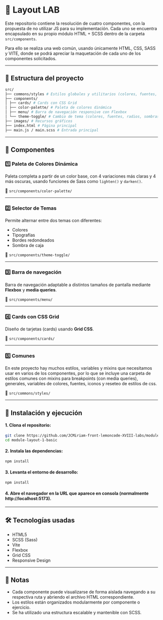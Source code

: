 # 🎨 Layout LAB

Este repositorio contiene la resolución de cuatro componentes, con la propuesta de no utilizar JS para su implementación. Cada uno se encuentra encapsulado en su propio módulo HTML + SCSS dentro de la carpeta `src/components`.

Para ello se realiza una web común, usando únicamente HTML, CSS, SASS y VITE, donde se podrá apreciar la maquetación de cada uno de los componentes solicitados.

---

## 📁 Estructura del proyecto
```bash
src/
├── commons/styles # Estilos globales y utilitarios (colores, fuentes, mixins...)
├── components/
│ ├── cards/ # Cards con CSS Grid
│ ├── color-palette/ # Paleta de colores dinámica
│ ├── menu/ # Barra de navegación responsive con Flexbox
│ └── theme-toggle/ # Cambio de tema (colores, fuentes, radios, sombras)
├── images/ # Recursos gráficos
├── index.html # Página principal
├── main.js / main.scss # Entrada principal
```

---

## 🧪 Componentes

### 1️⃣ Paleta de Colores Dinámica

Paleta completa a partir de un color base, con 4 variaciones más claras y 4 más oscuras, usando funciones de Sass como `lighten()` y `darken()`.

📂 `src/components/color-palette/`

---

### 2️⃣ Selector de Temas

Permite alternar entre dos temas con diferentes:

- Colores
- Tipografías
- Bordes redondeados
- Sombra de caja

📂 `src/components/theme-toggle/`

---

### 3️⃣ Barra de navegación

Barra de navegación adaptable a distintos tamaños de pantalla mediante **Flexbox** y **media queries**.

📂 `src/components/menu/`

---

### 4️⃣ Cards con CSS Grid

Diseño de tarjetas (cards) usando **Grid CSS**.

📂 `src/components/cards/`

---

### 5️⃣ Comunes

En este proyecto hay muchos estilos, variables y mixins que necesitamos usar en varios de los componentes, por lo que se incluye una carpeta de estilos comunes con mixins para breakpoints (con media queries), generales, variables de colores, fuentes, iconos y reseteo de estilos de css.

📂 `src/commons/styles/`

---

## 🚀 Instalación y ejecución

#### 1. Clona el repositorio:
```bash
git clone https://github.com/JCMiriam-front-lemoncode-XVIII-labs/module-layout-1-basic.git
cd module-layout-1-basic
```

#### 2. Instala las dependencias:
```bash
npm install
```

#### 3. Levanta el entorno de desarrollo:
```bash
npm install
```

#### 4. Abre el navegador en la URL que aparece en consola (normalmente http://localhost:5173).

---

## 🛠️ Tecnologías usadas

- HTML5
- SCSS (Sass)
- Vite
- Flexbox
- Grid CSS
- Responsive Design

---

## 📌 Notas

- Cada componente puede visualizarse de forma aislada navegando a su respectiva ruta y abriendo el archivo HTML correspondiente.
- Los estilos están organizados modularmente por componente o ejercicio.
- Se ha utilizado una estructura escalable y mantenible con SCSS.
